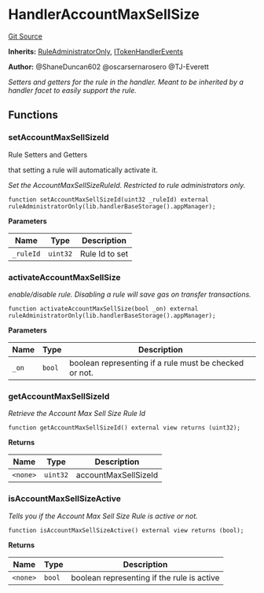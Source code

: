 # HandlerAccountMaxSellSize
[Git Source](https://github.com/thrackle-io/tron/blob/1a1d6b2809bc510780a53bad6853fa1ef1652aab/src/client/token/handler/ruleContracts/HandlerAccountMaxSellSize.sol)

**Inherits:**
[RuleAdministratorOnly](/src/protocol/economic/RuleAdministratorOnly.sol/contract.RuleAdministratorOnly.md), [ITokenHandlerEvents](/src/common/IEvents.sol/interface.ITokenHandlerEvents.md)

**Author:**
@ShaneDuncan602 @oscarsernarosero @TJ-Everett

*Setters and getters for the rule in the handler. Meant to be inherited by a handler
facet to easily support the rule.*


## Functions
### setAccountMaxSellSizeId

Rule Setters and Getters

that setting a rule will automatically activate it.

*Set the AccountMaxSellSizeRuleId. Restricted to rule administrators only.*


```solidity
function setAccountMaxSellSizeId(uint32 _ruleId) external ruleAdministratorOnly(lib.handlerBaseStorage().appManager);
```
**Parameters**

|Name|Type|Description|
|----|----|-----------|
|`_ruleId`|`uint32`|Rule Id to set|


### activateAccountMaxSellSize

*enable/disable rule. Disabling a rule will save gas on transfer transactions.*


```solidity
function activateAccountMaxSellSize(bool _on) external ruleAdministratorOnly(lib.handlerBaseStorage().appManager);
```
**Parameters**

|Name|Type|Description|
|----|----|-----------|
|`_on`|`bool`|boolean representing if a rule must be checked or not.|


### getAccountMaxSellSizeId

*Retrieve the Account Max Sell Size Rule Id*


```solidity
function getAccountMaxSellSizeId() external view returns (uint32);
```
**Returns**

|Name|Type|Description|
|----|----|-----------|
|`<none>`|`uint32`|accountMaxSellSizeId|


### isAccountMaxSellSizeActive

*Tells you if the Account Max Sell Size Rule is active or not.*


```solidity
function isAccountMaxSellSizeActive() external view returns (bool);
```
**Returns**

|Name|Type|Description|
|----|----|-----------|
|`<none>`|`bool`|boolean representing if the rule is active|



